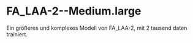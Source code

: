 # FA_LAA-2--Medium.large
Ein größeres und komplexes Modell von FA_LAA-2, mit 2 tausend daten trainiert. 
